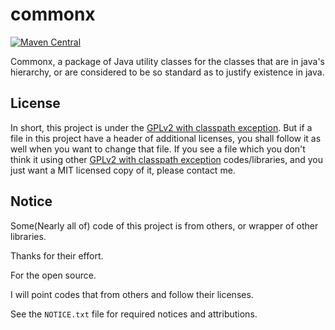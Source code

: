 # commonx

[![Maven Central](https://maven-badges.herokuapp.com/maven-central/com.xenoamess/commonx/badge.svg)](https://maven-badges.herokuapp.com/maven-central/com.xenoamess/commonx)

Commonx, a package of Java utility classes for the classes that are in java's hierarchy, or are considered to be so standard as to justify existence in java.

License
-------
In short, this project is under the [GPLv2 with classpath exception](https://github.com/XenoAmess/commonx/blob/master/LICENSE).
But if a file in this project have a header of additional licenses, you shall follow it as well when you want to change that file.
If you see a file which you don't think it using other [GPLv2 with classpath exception](https://github.com/XenoAmess/commonx/blob/master/LICENSE) codes/libraries, and you just want a MIT licensed copy of it, please contact me.

Notice
-------
Some(Nearly all of) code of this project is from others, or wrapper of other libraries. 

Thanks for their effort. 

For the open source.

I will point codes that from others and follow their licenses.

See the `NOTICE.txt` file for required notices and attributions.

